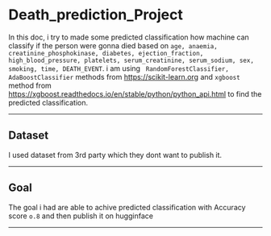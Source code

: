 # Death_prediction_Project
In this doc, i try to made some predicted classification how machine can classify if the person were gonna died based on `age, anaemia, creatinine_phosphokinase, diabetes, ejection_fraction, high_blood_pressure, platelets, serum_creatinine, serum_sodium, sex, smoking, time, DEATH_EVENT`. i am using ` RandomForestClassifier, AdaBoostClassifier` methods from https://scikit-learn.org and `xgboost` method from https://xgboost.readthedocs.io/en/stable/python/python_api.html to find the predicted classification.

---

## Dataset

I used dataset from 3rd party which they dont want to publish it.

---

## Goal

The goal i had are able to achive predicted classification with Accuracy score `o.8` and then publish it on hugginface

---